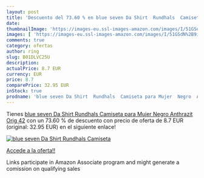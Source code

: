 ```yaml
---
layout: post
title: 'Descuento del 73.60 % en blue seven Da Shirt  Rundhals  Camiseta '
date: 
thumbnailImage: 'https://images-eu.ssl-images-amazon.com/images/I/51GSdN%2B9iOL._SL200_.jpg'
images: [ 'https://images-eu.ssl-images-amazon.com/images/I/51GSdN%2B9iOL._SL200_.jpg' ]
comments: true
category: ofertas
author: ring
slug: B01DLVC25U
description:
actualPrice: 8.7 EUR
currency: EUR
price: 8.7
comparePrice: 32.95 EUR
inStock: true
prodname: 'blue seven Da Shirt  Rundhals  Camiseta para Mujer  Negro  Anthrazit Orig  42'
---
```


Tienes [blue seven Da Shirt  Rundhals  Camiseta para Mujer  Negro  Anthrazit Orig  42](https://www.amazon.es/dp/B01DLVC25U/?tag=tolees-21) con un 73.60 % de descuento con precio de oferta de 8.7 EUR (original: 32.95 EUR) en el siguiente enlace!

[![blue seven Da Shirt  Rundhals  Camiseta ](https://images-eu.ssl-images-amazon.com/images/I/51GSdN%2B9iOL._SL200_.jpg)](https://www.amazon.es/dp/B01DLVC25U/?tag=tolees-21)

[Accede a la oferta!!](https://www.amazon.es/dp/B01DLVC25U/?tag=tolees-21)

Links participate in Amazon Associate program and might generate a comission on qualifying sales


